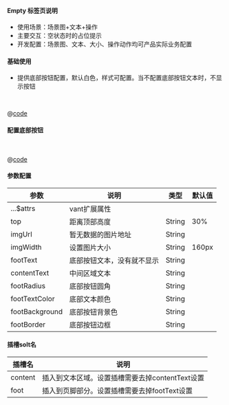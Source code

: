 #### Empty 标签页说明

- 使用场景：场景图+文本+操作
- 主要交互：空状态时的占位提示
- 开发配置：场景图、文本、大小、操作动作均可产品实际业务配置

#### 基础使用
- 提供底部按钮配置，默认白色，样式可配置。当不配置底部按钮文本时，不显示按钮

<br />

<common-code-format>
  <template #source>
    <APP-ndEmpty-ndEmptyBase></APP-ndEmpty-ndEmptyBase>
  </template>

  @[code](../.vuepress/components/APP/ndEmpty/ndEmptyBase.vue)

</common-code-format>


#### 配置底部按钮

<br />

<common-code-format>
  <template #source>
    <APP-ndEmpty-ndEmptySet></APP-ndEmpty-ndEmptySet>
  </template>

  @[code](../.vuepress/components/APP/ndEmpty/ndEmptySet.vue)

</common-code-format>


#### 参数配置

| 参数                    | 说明                       | 类型        | 默认值                                        |
| -------------------     | ------------------------  | ----------- | --------------------------------------------- |
| ...$attrs          | vant扩展属性 |  |             |
| top          | 距离顶部高度 | String |      30%       |
| imgUrl          | 暂无数据的图片地址 | String |            |
| imgWidth          | 设置图片大小 | String |      160px      |
| footText          | 底部按钮文本，没有就不显示 | String |            |
| contentText          | 中间区域文本 | String |            |
| footRadius          | 底部按钮圆角 | String |            |
| footTextColor          | 底部文本颜色 | String |            |
| footBackground          | 底部按钮背景色 | String |            |
| footBorder          | 底部按钮边框 | String |            |


#### 插槽solt名

| 插槽名     | 说明                                     |
| ---------- | ---------------------------------------- |
| content | 插入到文本区域。设置插槽需要去掉contentText设置 |
| foot | 插入到页脚部分。设置插槽需要去掉footText设置 |















